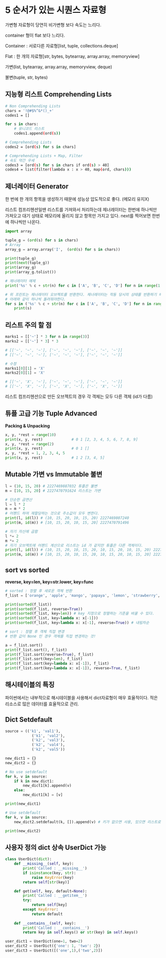 # 5 순서가 있는 시퀀스 자료형

가변형 자료형이 당연히 비가변형 보다 속도는 느리다.

container 형이 flat 보다 느리다.

Container : 서로다른 자료형[list, tuple, collections.deque]

Flat : 한 개의 자료형[str, bytes, bytearray, array.array, memoryview]

가변(list, bytearray, array.array, memoryview, deque)

불변(tuple, str, bytes)

## 지능형 리스트 Comprehending Lists

```bash
# Non Comprehending Lists
chars = '!@#$%^&*()_+'
codes1 = []

for s in chars:
    # 유니코드 리스트
    codes1.append(ord(s))

# Comprehending Lists
codes2 = [ord(s) for s in chars]

# Comprehending Lists + Map, Filter
# 속도 약간 우세
codes3 = [ord(s) for s in chars if ord(s) > 40]
codes4 = list(filter(lambda x : x > 40, map(ord, chars)))
```

## 제너레이터 Generator

한 번에  한 개의 항목을 생성하기 때문에 성능상 압도적으로 좋다. (메모리 유지X)

리스트 컴프리헨션일땐 리스트를 가져와서 처리하는데 제너레이터는 한번에 하나씩만 가져오고 대기 상태로 메모리에 올리지 않고 항목만 가지고 있다. next를 찍어보면 한번에 하나씩만 나온다.

```python
import array

tuple_g = (ord(s) for s in chars)
# Array
array_g = array.array('I',  (ord(s) for s in chars))

print(tuple_g)
print(next(tuple_g))
print(array_g)
print(array_g.tolist())

# 제너레이터 예제
print('%s' % c + str(n) for c in ['A', 'B', 'C', 'D'] for n in range(1,11))

# 위 프린트는 제너레이터 오브젝트를 반환한다. 제너레이터는 작동 당시의 상태를 반환하기 때문이다. 
# 아래와 같이 하나씩 돌려줘야한다.
for s in ('%s' % c + str(n) for c in ['A', 'B', 'C', 'D'] for n in range(1,11)):
    print(s)
```

## 리스트 주의 할 점

```python
marks1 = [['~'] * 3 for n in range(3)]
marks2 = [['~'] * 3] * 3

# [['~', '~', '~'], ['~', '~', '~'], ['~', '~', '~']]
# [['~', '~', '~'], ['~', '~', '~'], ['~', '~', '~']]

# 수정
marks1[0][1] = 'X'
marks2[0][1] = 'X'

# [['~', 'X', '~'], ['~', '~', '~'], ['~', '~', '~']]
# [['~', 'X', '~'], ['~', 'X', '~'], ['~', 'X', '~']]
```

리스트 컴프리헨션으로 만든 오브젝트의 경우 각 객체는 모두 다른 객체 (id가 다름)

## 튜플 고급 기능 Tuple Advanced

**Packing & Unpacking**

```python
x, y, *rest = range(10)
print(x, y, rest)             # 0 1 [2, 3, 4, 5, 6, 7, 8, 9]
x, y, *rest = range(2)
print(x, y, rest)             # 0 1 []
x, y, *rest = 1, 2, 3, 4, 5
print(x, y, rest)             # 1 2 [3, 4, 5]
```

## Mutable 가변 vs Immutable 불변

```python
l = (10, 15, 20) # 2227469887032 튜플은 불변
m = [10, 15, 20] # 2227470791624 리스트는 가변

# 단순한 곱연산
l = l * 2
m = m * 2
# 어팬드 하여 재할당하는 것으로 주소값이 모두 변한다.
print(l, id(l)) # (10, 15, 20, 10, 15, 20) 2227469807240
print(m, id(m)) # [10, 15, 20, 10, 15, 20] 2227470791496

# 자기 자신에 곱함
l *= 2
m *= 2
# 자기 오브젝트에 어팬드 계산으로 리스트는 id 가 같지만 튜플은 다른 객체이다.
print(l, id(l)) # (10, 15, 20, 10, 15, 20, 10, 15, 20, 10, 15, 20) 2227468482168
print(m, id(m)) # [10, 15, 20, 10, 15, 20, 10, 15, 20, 10, 15, 20] 2227470791496
```

## sort vs sorted

**reverse, key=len, key=str.lower, key=func**

```python
# sorted : 정렬 후 새로운 객체 반환
f_list = ['orange', 'apple', 'mango', 'papaya', 'lemon', 'strawberry', 'coconut']

print(sorted(f_list))
print(sorted(f_list, reverse=True))
print(sorted(f_list, key=len)) # key 지정으로 정렬하는 기준을 바꿀 수 있다.
print(sorted(f_list, key=lambda x: x[-1]))
print(sorted(f_list, key=lambda x: x[-1], reverse=True)) # 내림차순

# sort : 정렬 후 객체 직접 변경
# 반환 값이 None 인 경우 객체를 직접 변경하는 것!

a = f_list.sort()
print(f_list.sort(), f_list)
print(f_list.sort(reverse=True), f_list)
print(f_list.sort(key=len), f_list)
print(f_list.sort(key=lambda x: x[-1]), f_list)
print(f_list.sort(key=lambda x: x[-1]), reverse=True, f_list)
```

## 해시테이블의 특징

파이썬에서는 내부적으로 해시테이블을 사용해서 dict자료형이 매우 효율적이다. 적은 리소스로 많은 데이터를 효율적으로 관리.

## Dict Setdefault

```python
source = (('k1', 'val1'),
            ('k1', 'val2'),
            ('k2', 'val3'),
            ('k2', 'val4'),
            ('k2', 'val5'))

new_dict1 = {}
new_dict2 = {}

# No use setdefault
for k, v in source:
    if k in new_dict1:
        new_dict1[k].append(v)
    else:
        new_dict1[k] = [v]

print(new_dict1)

# Use setdefault
for k, v in source:
    new_dict2.setdefault(k, []).append(v) # 키가 없으면 사용, 있으면 리스트로 만들어 어팬드

print(new_dict2)
```

## 사용자 정의 dict 상속 UserDict 가능

```python
class UserDict(dict):
    def __missing__(self, key):
        print('Called : __missing__')
        if isinstance(key, str):
            raise KeyError(key)
        return self[str(key)]

    def get(self, key, default=None):
        print('Called : __getitem__')
        try:
            return self[key]
        except KeyError:
            return default
    
    def __contains__(self, key):
        print('Called : __contains__')
        return key in self.keys() or str(key) in self.keys()

user_dict1 = UserDict(one=1, two=2)
user_dict2 = UserDict({'one': 1, 'two': 2})
user_dict3 = UserDict([('one',1),('two',2)])
```

